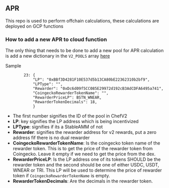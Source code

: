 ## APR

This repo is used to perform offchain calculations, these calculations are deployed on GCP functions

### How to add a new APR to cloud function

The only thing that needs to be done to add a new pool for APR calculation is add a new dictionary in the  `V2_POOLS` array [here](https://github.com/trisolaris-labs/apr/blob/9934411f39dca9ca9391fb79768ba7b9e3d09fe9/utils/constants.py#L239)

Sample 
```
        23: {
            "LP": "0xBBf3D4281F10E537d5b13CA80bE22362310b2bf9",
            "LPType": "",
            "Rewarder": "0xDc6d09f5CC085E29972d192cB3AdCDFA6495a741",
            "CoingeckoRewarderTokenName": "",
            "RewarderPriceLP": BSTN_WNEAR,
            "RewarderTokenDecimals": 18,
            }
```

* The first number signifies the ID of the pool in ChefV2
* **LP**: key signifies the LP address which is being incentivized
* **LPType**: signifies if its a StableAMM of not
* **Rewarder**: signifies the rewarder address for v2 rewards, put a zero address fif there is no dual rewarder
* **CoingeckoRewarderTokenName**: Is the coingecko token name of the rewarder token. This is to get the price of the rewarder token from Coingecko. Leave it empty if we need to get the price from the dex.
* **RewarderPriceLP**: Is the LP address one of its tokens SHOULD be the rewarder token and the second should be one of either USDC, USDT, WNEAR or TRI. This LP will be used to determine the price of rewarder token if `CoingeckoRewarderTokenName` is empty.
* **RewarderTokenDecimals**: Are the decimals in the rewarder token.